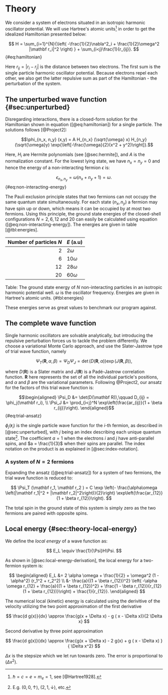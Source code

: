 # Theory

We consider a system of electrons situated in an isotropic harmonic oscillator potential. We will use Hartree's atomic units[^hartree] in order to get the idealized Hamiltonian presented below:

$$ H = \sum_{i=1}^{N}{\left( -\frac{1}{2}\nabla^2_i + \frac{1}{2}\omega^2 |\mathbf r_i|^2 \right) } + \sum_{i<j}\frac{1}{r_{ij}}. $$ {#eq:hamiltonian}

Here $r_{ij} = |r_i - r_j|$ is the distance between two electrons. The first sum is the single particle harmonic oscillator potential. Because electrons repel each other, we also get the latter repulsive sum as part of the Hamiltonian - the perturbation of the system.

[^hartree]: $\hbar = c = e = m_e = 1$, see [@Hartree1928].

## The unperturbed wave function {#sec:unperturbed}

Disregarding interactions, there is a closed-form solution for the Hamiltonian shown in equation ([@eq:hamiltonian]) for a single particle. The solutions follows [@Project2]:

$$\phi_{n_x, n_y} (x,y) = A H_{n_x} (\sqrt{\omega} x) H_{n_y}(\sqrt{\omega}y) \exp{\left[-\frac{\omega}{2}(x^2 + y^2)\right]}.$$

Here, $H_i$ are Hermite polynomials (see [@sec:hermite]), and $A$ is the normalization constant. For the lowest lying state, we have $n_x = n_y = 0$ and hence the energy of a non-interacting fermion $\epsilon$ is:

$$ \epsilon_{n_x, n_y} = \omega(n_x + n_y + 1) = \omega. $$ {#eq:non-interacting-energy}

The Pauli exclusion principle states that two fermions can not occupy the same quantum state simultaneously. For each state $(n_x, n_y)$ a fermion may have spin up or down, which means it can be occupied by at most two fermions. Using this principle, the ground state energies of the closed-shell configurations $N = 2, 6, 12$ and $20$ can easily be calculated using equation ([@eq:non-interacting-energy]). The energies are given in table [@tbl:energies].

<!-- Don't worry about the erroneous table numbering. This is a fault of a Doctor filter I made, but a quick-fix is on the to do list <3. -->

| **Number of particles $N$** | **$E$ (a.u)** |
| ----:                       | ---                  |
| $2$                         | $2 \omega$           |
| $6$                         | $10 \omega$          |
| $12$                        | $28 \omega$          |
| $20$                        | $60 \omega$          | 

Table: The ground state energy of $N$ non-interacting particles in an isotropic harmonic potential well. $\omega$ is the oscillator frequency. Energies are given in Hartree's atomic units. {#tbl:energies}

These energies serve as great values to benchmark our program against.

## The complete wave function
<!-- Should we really call it the "complete" wave function? I don't know, it sounds right to me atm, but perhaps it's a bit redundant... -->

Single harmonic oscillators are solvable analytically, but introducing the repulsive perturbation forces us to tackle the problem differently. We choose a variational Monte Carlo approach, and use the Slater-Jastrow type of trial wave function, namely

<!-- TODO: Not yet completely sure whether exp(J(R)) is correct. -->
$$ \Psi_T(\mathbf R, \alpha, \beta) = \Psi_D \Psi_J = \det(D(\mathbf R, \alpha))\exp(J(\mathbf R, \beta)), $$

where $D(\mathbf R)$ is a Slater matrix and $J(\mathbf R)$ is a Padé-Jastrow correlation function. $\mathbf R$ here represents the set of all the individual particle's positions, and $\alpha$ and $\beta$ are the variational parameters. Following @Project2, our ansatz for the factors of this trial wave function is:

$$\begin{aligned}
\Psi_D &= \det(D(\mathbf R)),\qquad D_{ij} = \phi_j(\mathbf r_i), \\
\Psi_J &= \prod_{i<j}^N \exp\left(\frac{ar_{ij}}{1 + \beta r_{ij}}\right).
\end{aligned}$$ {#eq:trial-ansatz}

$\phi_j(\mathbf r_i)$ is the single particle wave function for the $i$-th fermion, as described in [@sec:unperturbed], with $j$ being an index describing each unique quantum state[^quantum]. The coefficient $a = 1$ when the electrons $i$ and $j$ have anti-parallel spins, and $a = \frac{1}{3}$ when their spins are parallel. The index notation on the product is as explained in [@sec:index-notation].

[^quantum]: E.g. $(0,0,\uparrow)$, $(2,1,\downarrow)$, etc.

### A system of $N=2$ fermions

Expanding the ansatz ([@eq:trial-ansatz]) for a system of two fermions, the trial wave function is reduced to:

$$ \Psi_T (\mathbf r_1, \mathbf r_2 ) = C \exp \left(- \frac{\alpha\omega \left(|\mathbf r_1|^2 + |\mathbf r_2|^2\right)}{2}\right) \exp\left(\frac{ar_{12}}{1 + \beta r_{12}}\right). $$

The total spin in the ground state of this system is simply zero as the two fermions are paired with opposite spins.

## Local energy {#sec:theory-local-energy}

We define the *local energy* of a wave function as:

$$ E_L \equiv \frac{1}{\Psi}H\Psi. $$

As shown in [@sec:local-energy-derivation], the local energy for a two-fermion system is:

$$ \begin{aligned}
E_L &= 2 \alpha \omega + \frac{1}{2} + \omega^2 (1 - \alpha^2) (r_1^2 + r_2^2) \\
&- \frac{a}{(1 + \beta r_{12})^2} \left( -\alpha \omega r_{12} + \frac{a}{(1 + \beta r_{12})^2} + \frac{1 - \beta r_{12}}{r_{12}(1 + \beta r_{12})}\right) + \frac{1}{r_{12}}.
\end{aligned} $$ <!-- Is this correct?. -->

The numerical local (kinetic) energy is calculated using the derivitive of the velocity utilizing the two point approximation of the first derivative

$$ \frac{d g(x)}{dx} \approx \frac{g(x + \Delta x) - g ( x - \Delta x)}{2 \Delta x} $$

Second derivative by three point approximation

$$ \frac{d g(x)}{dx} \approx \frac{g(x + \Delta x) - 2 g(x)  + g ( x - \Delta x) }{ \Delta x^2}  $$

$\Delta x$ is the stepsize which we let run towards zero. The error is proportional to $(\Delta x ^2 )$.
